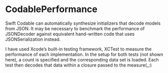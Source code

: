 # CodablePerformance
Swift Codable can automatically synthesize initializers that decode models from JSON.
It may be necessary to benchmark the performance of JSONDecoder against equivalent hand-written code that uses JSONSerialization instead.

I have used Xcode’s built-in testing framework, XCTest to measure the performance of each implementation.
In the setup for both tests (not shown here), a count is specified and the corresponding data set is loaded. Each test then decodes that data within a closure passed to the measure(_:)
